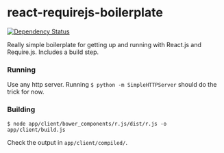 # react-requirejs-boilerplate

[![Dependency Status](http://img.shields.io/gemnasium/srn/react-requirejs-boilerplate.svg?style=flat)](https://gemnasium.com/srn/react-requirejs-boilerplate)

Really simple boilerplate for getting up and running with React.js and Require.js. Includes a build step.

### Running

Use any http server. Running `$ python -m SimpleHTTPServer` should do the trick for now.

### Building

`$ node app/client/bower_components/r.js/dist/r.js -o app/client/build.js`

Check the output in `app/client/compiled/`.
